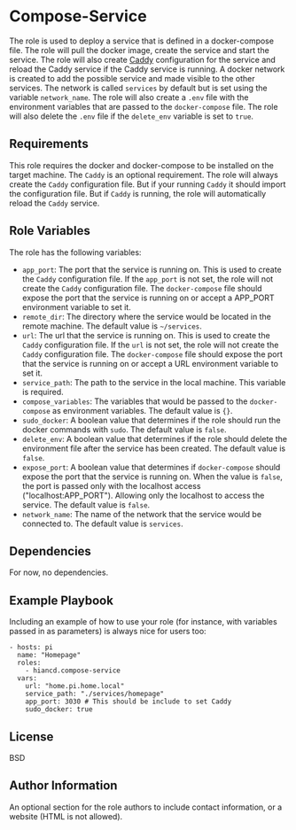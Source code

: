 Compose-Service
=========

The role is used to deploy a service that is defined in a docker-compose file. The role will pull the docker image, create the service and start the service. The role will also create [Caddy](https://caddyserver.com/) configuration for the service and reload the Caddy service if the Caddy service is running. A docker network is created to add the possible service and made visible to the other services. The network is called `services` by default but is set using the variable `network_name`. The role will also create a `.env` file with the environment variables that are passed to the `docker-compose` file. The role will also delete the `.env` file if the `delete_env` variable is set to `true`.

Requirements
------------

This role requires the docker and docker-compose to be installed on the target machine. The `Caddy` is an optional requirement. The role will always create the `Caddy` configuration file.
But if your running `Caddy` it should import the configuration file. But if `Caddy` is running, the role will automatically reload the `Caddy` service.

Role Variables
--------------

The role has the following variables:

* `app_port`: The port that the service is running on. This is used to create the `Caddy` configuration file. If the `app_port` is not set, the role will not create the `Caddy` configuration file. The `docker-compose` file should expose the port that the service is running on or accept a APP_PORT environment variable to set it.
* `remote_dir`: The directory where the service would be located in the remote machine. The default value is `~/services`.
* `url`: The url that the service is running on. This is used to create the `Caddy` configuration file. If the `url` is not set, the role will not create the `Caddy` configuration file. The `docker-compose` file should expose the port that the service is running on or accept a URL environment variable to set it.
* `service_path`: The path to the service in the local machine. This variable is required.
* `compose_variables`: The variables that would be passed to the `docker-compose` as environment variables. The default value is `{}`.
* `sudo_docker`: A boolean value that determines if the role should run the docker commands with `sudo`. The default value is `false`.
* `delete_env`: A boolean value that determines if the role should delete the environment file after the service has been created. The default value is `false`.
* `expose_port`: A boolean value that determines if `docker-compose` should expose the port that the service is running on. When the value is `false`, the port is passed only with the localhost access ("localhost:APP_PORT"). Allowing only the localhost to access the service. The default value is `false`.
* `network_name`: The name of the network that the service would be connected to. The default value is `services`.

Dependencies
------------

For now, no dependencies.

Example Playbook
----------------

Including an example of how to use your role (for instance, with variables passed in as parameters) is always nice for users too:

    - hosts: pi
      name: "Homepage"
      roles:
        - hiancd.compose-service
      vars:
        url: "home.pi.home.local"
        service_path: "./services/homepage"
        app_port: 3030 # This should be include to set Caddy
        sudo_docker: true

License
-------

BSD

Author Information
------------------

An optional section for the role authors to include contact information, or a website (HTML is not allowed).
